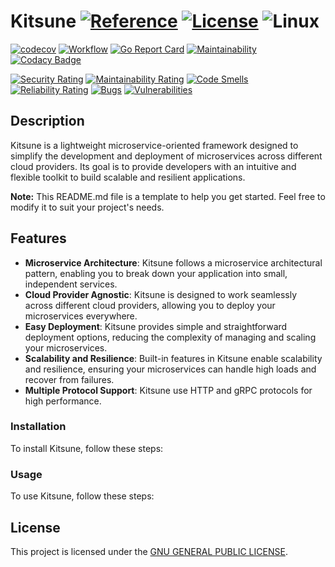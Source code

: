 # Kitsune [![Reference](https://pkg.go.dev/badge/github.com/kodmain/kitsune.svg)](https://pkg.go.dev/github.com/kodmain/kitsune) [![License](https://img.shields.io:/github/license/kodmain/kitsune)](https://github.com/kodmain/kitsune/src/blob/main/LICENSE.md) ![Linux](https://img.shields.io/badge/Linux%20(amd%7Carm)-595959?logo=linux&logoColor=F0F0F0)

[![codecov](https://codecov.io/gh/kodmain/kitsune/branch/main/graph/badge.svg?token=VQQ4EQKVSA)](https://codecov.io/gh/kodmain/kitsune)
[![Workflow](https://img.shields.io/github/actions/workflow/status/kodmain/kitsune/kitsune.yml)](https://github.com/kodmain/kitsune/src/actions/workflows/kitsune.yml)
[![Go Report Card](https://goreportcard.com/badge/github.com/kodmain/kitsune)](https://goreportcard.com/report/github.com/kodmain/kitsune)
[![Maintainability](https://api.codeclimate.com/v1/badges/d5102bdf5504b9ce56ce/maintainability)](https://codeclimate.com/github/kodmain/kitsune/maintainability)
[![Codacy Badge](https://app.codacy.com/project/badge/Grade/3a89526aa9624788a14e1d443a82a2f2)](https://www.codacy.com/gh/kodmain/kitsune/dashboard?utm_source=github.com&amp;utm_medium=referral&amp;utm_content=kodmain/kitsune&amp;utm_campaign=Badge_Grade)

[![Security Rating](https://sonarcloud.io/api/project_badges/measure?project=kodmain_kitsune&metric=security_rating)](https://sonarcloud.io/summary/new_code?id=kodmain_kitsune)
[![Maintainability Rating](https://sonarcloud.io/api/project_badges/measure?project=kodmain_kitsune&metric=sqale_rating)](https://sonarcloud.io/summary/new_code?id=kodmain_kitsune)
[![Code Smells](https://sonarcloud.io/api/project_badges/measure?project=kodmain_kitsune&metric=code_smells)](https://sonarcloud.io/summary/new_code?id=kodmain_kitsune)
[![Reliability Rating](https://sonarcloud.io/api/project_badges/measure?project=kodmain_kitsune&metric=reliability_rating)](https://sonarcloud.io/summary/new_code?id=kodmain_kitsune)
[![Bugs](https://sonarcloud.io/api/project_badges/measure?project=kodmain_kitsune&metric=bugs)](https://sonarcloud.io/summary/new_code?id=kodmain_kitsune)
[![Vulnerabilities](https://sonarcloud.io/api/project_badges/measure?project=kodmain_kitsune&metric=vulnerabilities)](https://sonarcloud.io/summary/new_code?id=kodmain_kitsune)

## Description

Kitsune is a lightweight microservice-oriented framework designed to simplify the development and deployment of microservices across different cloud providers. Its goal is to provide developers with an intuitive and flexible toolkit to build scalable and resilient applications.

**Note:** This README.md file is a template to help you get started. Feel free to modify it to suit your project's needs.

## Features

- **Microservice Architecture**: Kitsune follows a microservice architectural pattern, enabling you to break down your application into small, independent services.
- **Cloud Provider Agnostic**: Kitsune is designed to work seamlessly across different cloud providers, allowing you to deploy your microservices everywhere.
- **Easy Deployment**: Kitsune provides simple and straightforward deployment options, reducing the complexity of managing and scaling your microservices.
- **Scalability and Resilience**: Built-in features in Kitsune enable scalability and resilience, ensuring your microservices can handle high loads and recover from failures.
- **Multiple Protocol Support**: Kitsune use HTTP and gRPC protocols for high performance.

### Installation

To install Kitsune, follow these steps:
<!--
//TODO
-->

### Usage

To use Kitsune, follow these steps:
<!--
1. Define your microservices: Create individual services within the `services` directory. Each service should be self-contained with its own logic and dependencies.
2. Configure service discovery: Kitsune includes a service discovery mechanism to enable communication between microservices. Ensure you have a service discovery mechanism set up, such as Consul or etcd.
3. Define service endpoints: Specify the endpoints for each microservice within the `services` directory, allowing other services to access their functionalities.
4. Build Docker images: Use the provided Dockerfile to build Docker images for each microservice: `docker build -t service-name .`
5. Deploy microservices: Deploy the built Docker images to your preferred cloud provider, leveraging their container orchestration platforms (e.g., Kubernetes, AWS ECS, Google Cloud Run).
-->

## License

This project is licensed under the [GNU GENERAL PUBLIC LICENSE](LICENSE).
